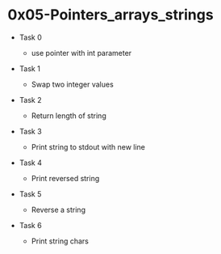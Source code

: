 # 0x05-Pointers_arrays_strings
- Task 0
	- use pointer with int parameter

- Task 1
	- Swap two integer values

- Task 2
	- Return length of string

- Task 3
	- Print string to stdout with new line

- Task 4
	- Print reversed string

- Task 5
	- Reverse a string

- Task 6
	- Print string chars
